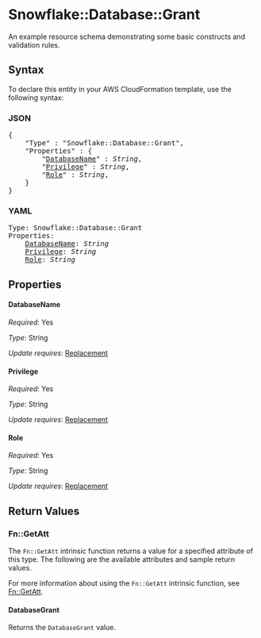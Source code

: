 # Snowflake::Database::Grant

An example resource schema demonstrating some basic constructs and validation rules.

## Syntax

To declare this entity in your AWS CloudFormation template, use the following syntax:

### JSON

<pre>
{
    "Type" : "Snowflake::Database::Grant",
    "Properties" : {
        "<a href="#databasename" title="DatabaseName">DatabaseName</a>" : <i>String</i>,
        "<a href="#privilege" title="Privilege">Privilege</a>" : <i>String</i>,
        "<a href="#role" title="Role">Role</a>" : <i>String</i>,
    }
}
</pre>

### YAML

<pre>
Type: Snowflake::Database::Grant
Properties:
    <a href="#databasename" title="DatabaseName">DatabaseName</a>: <i>String</i>
    <a href="#privilege" title="Privilege">Privilege</a>: <i>String</i>
    <a href="#role" title="Role">Role</a>: <i>String</i>
</pre>

## Properties

#### DatabaseName

_Required_: Yes

_Type_: String

_Update requires_: [Replacement](https://docs.aws.amazon.com/AWSCloudFormation/latest/UserGuide/using-cfn-updating-stacks-update-behaviors.html#update-replacement)

#### Privilege

_Required_: Yes

_Type_: String

_Update requires_: [Replacement](https://docs.aws.amazon.com/AWSCloudFormation/latest/UserGuide/using-cfn-updating-stacks-update-behaviors.html#update-replacement)

#### Role

_Required_: Yes

_Type_: String

_Update requires_: [Replacement](https://docs.aws.amazon.com/AWSCloudFormation/latest/UserGuide/using-cfn-updating-stacks-update-behaviors.html#update-replacement)

## Return Values

### Fn::GetAtt

The `Fn::GetAtt` intrinsic function returns a value for a specified attribute of this type. The following are the available attributes and sample return values.

For more information about using the `Fn::GetAtt` intrinsic function, see [Fn::GetAtt](https://docs.aws.amazon.com/AWSCloudFormation/latest/UserGuide/intrinsic-function-reference-getatt.html).

#### DatabaseGrant

Returns the <code>DatabaseGrant</code> value.

